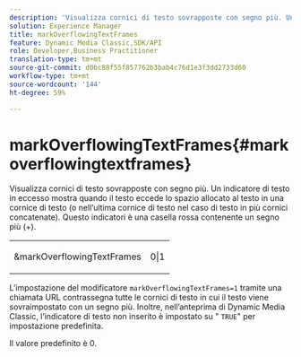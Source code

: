 ```yaml
---
description: 'Visualizza cornici di testo sovrapposte con segno più. Un indicatore di testo in eccesso mostra quando il testo eccede lo spazio allocato al testo in una cornice di testo (o nell’ultima cornice di testo nel caso di testo in più cornici concatenate). Questo indicatori è una casella rossa contenente un segno più (+). '
solution: Experience Manager
title: markOverflowingTextFrames
feature: Dynamic Media Classic,SDK/API
role: Developer,Business Practitioner
translation-type: tm+mt
source-git-commit: d0bc88f55f857762b3bab4c76d1e3f3dd2733d60
workflow-type: tm+mt
source-wordcount: '144'
ht-degree: 59%

---
```



# markOverflowingTextFrames{#markoverflowingtextframes}

Visualizza cornici di testo sovrapposte con segno più. Un indicatore di testo in eccesso mostra quando il testo eccede lo spazio allocato al testo in una cornice di testo (o nell’ultima cornice di testo nel caso di testo in più cornici concatenate). Questo indicatori è una casella rossa contenente un segno più (+). 

<table id="simpletable_F17FD29EB52043BF9000923ED5195A26"> 
 <tr class="strow"> 
  <td class="stentry"> <p><span class="codeph"> &amp;markOverflowingTextFrames</span> </p> </td> 
  <td class="stentry"> <p>0|1 </p></td> 
 </tr> 
</table>

L’impostazione del modificatore `markOverflowingTextFrames=1` tramite una chiamata URL contrassegna tutte le cornici di testo in cui il testo viene sovraimpostato con un segno più. Inoltre, nell’anteprima di Dynamic Media Classic, l’indicatore di testo non inserito è impostato su &quot; `TRUE`&quot; per impostazione predefinita.

Il valore predefinito è 0.
